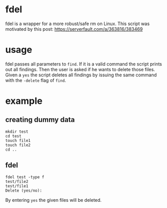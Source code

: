 # fdel
fdel is a wrapper for a more robust/safe rm on Linux.
This script was motivated by this post: https://serverfault.com/a/363816/383469

# usage

fdel passes all parameters to `find`. If it is a valid command the script prints out all findings. Then the user is asked if he wants to delete those files. Given a `yes` the script deletes all findings by issuing the same command with the `-delete` flag of `find`.

# example

## creating dummy data

    mkdir test
    cd test
    touch file1
    touch file2
    cd ..
    
## fdel

    fdel test -type f
    test/file2
    test/file1
    Delete (yes/no): 
   
By entering `yes` the given files will be deleted. 


